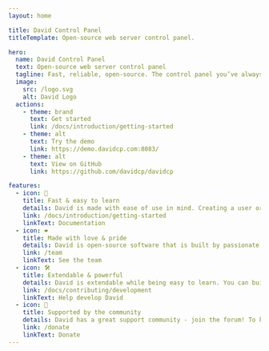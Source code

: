 ```yaml
---
layout: home

title: David Control Panel
titleTemplate: Open-source web server control panel.

hero:
  name: David Control Panel
  text: Open-source web server control panel
  tagline: Fast, reliable, open-source. The control panel you’ve always wanted is just a command away.
  image:
    src: /logo.svg
    alt: David Logo
  actions:
    - theme: brand
      text: Get started
      link: /docs/introduction/getting-started
    - theme: alt
      text: Try the demo
      link: https://demo.davidcp.com:8083/
    - theme: alt
      text: View on GitHub
      link: https://github.com/davidcp/davidcp

features:
  - icon: 🚀
    title: Fast & easy to learn
    details: David is made with ease of use in mind. Creating a user or a website is as easy as clicking a button and filling out a couple of fields, while advanced features are easily accessible.
    link: /docs/introduction/getting-started
    linkText: Documentation
  - icon: ❤️
    title: Made with love & pride
    details: David is open-source software that is built by passionate people from around the world. This means that the code is reviewed by multiple people and that anybody can contribute to it!
    link: /team
    linkText: See the team
  - icon: 🛠️
    title: Extendable & powerful
    details: David is extendable while being easy to learn. You can build your own themes, web templates, quick install applications and can interact with it using third party software via its API.
    link: /docs/contributing/development
    linkText: Help develop David
  - icon: 🤝
    title: Supported by the community
    details: David has a great support community - join the forum! To keep the project running, we rely on donations, which can be made via PayPal or cryptocurrency.
    link: /donate
    linkText: Donate
---
```

